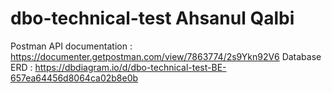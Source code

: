 # dbo-technical-test Ahsanul Qalbi

Postman API documentation : https://documenter.getpostman.com/view/7863774/2s9Ykn92V6
Database ERD : https://dbdiagram.io/d/dbo-technical-test-BE-657ea64456d8064ca02b8e0b